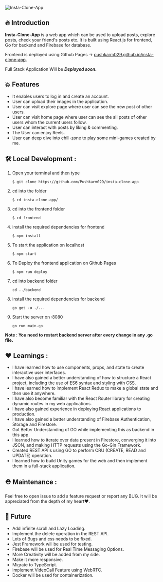 ![Insta-Clone-App](https://drive.google.com/uc?export=view&id=1z6BjGrL8-iiryYssnh1qSzKV4ODgVg7T)


## **🔥 Introduction**

**Insta-Clone-App** is a web app which can be used to upload posts, explore posts, check your friend's posts etc. It is built using React.js for frontend, Go for backend and Firebase for database. 

Frontend is deployed using Github Pages -> 
[pushkarm029.github.io/insta-clone-app](pushkarm029.github.io/insta-clone-app). 


Full Stack Application Will be ***Deployed soon***.

## **💥 Features**
- It enables users to log in and create an account.
- User can upload their images in the application.
- User can visit explore page where user can see the new post of other users.
- User can visit home page where user can see the all posts of other users whom the current users follow.
- User can interact with posts by liking & commenting.
- The User can enjoy Reels.
- User can deep dive into chill-zone to play some mini-games created by me.

## **🛠️ Local Development** :

1. Open your terminal and then type
    ```shell
    $ git clone https://github.com/Pushkarm029/insta-clone-app
    ```
2. cd into the folder
    ```shell
    $ cd insta-clone-app/
    ```
3. cd into the frontend folder
   ```shell
   $ cd frontend
   ```
4. install the required dependencies for frontend
    ```shell
    $ npm install
    ```
5. To start the application on localhost
    ```shell
    $ npm start
    ```
6. To Deploy the frontend application on Github Pages
    ```shell
    $ npm run deploy
    ```
7. cd into backend folder
   ```shell
   cd ../backend
   ```
8. install the required dependencies for backend
   ```shell
   go get -u ./...
   ```
9. Start the server on :8080
    ```shell
    go run main.go
    ```

**Note : You need to restart backend server after every change in any .go file.**


## **❤️ Learnings** :

- I have learned how to use components, props, and state to create interactive user interfaces. 
- I have also gained a better understanding of how to structure a React project, including the use of ES6 syntax and styling with CSS.
- I have learned how to implement React Redux to make a global state and then use it anywhere.
- I have also become familiar with the React Router library for creating dynamic routes in my web applications. 
- I have also gained experience in deploying React applications to production.
- I have also gained a better understanding of Firebase Authentication, Storage and Firestore.
- Got Better Understanding of GO while implementing this as backend in this app.
- I learned how to iterate over data present in Firestore, converging it into JSON, and making HTTP requests using the Go-Gin Framework.
- Created REST API's using GO to perform CRU (CREATE, READ and UPDATE) operation.
- I learned how to build Unity games for the web and then implement them in a full-stack application.
## **⛑️ Maintenance** :

Feel free to open issue to add a feature request or report any BUG. It will be appreciated from the depth of my heart❤️.

## **📅 Future**

- Add infinite scroll and Lazy Loading.
- Implement the delete operation in the REST API.
- Lots of Bugs and css needs to be fixed.
- Jest Framework will be used for testing.
- Firebase will be used for Real Time Messaging Options.
- More Creativity will be added from my side.
- Make it more responsive.
- Migrate to TypeScript.
- Implement VideoCall Feature using WebRTC.
- Docker will be used for containerization.
